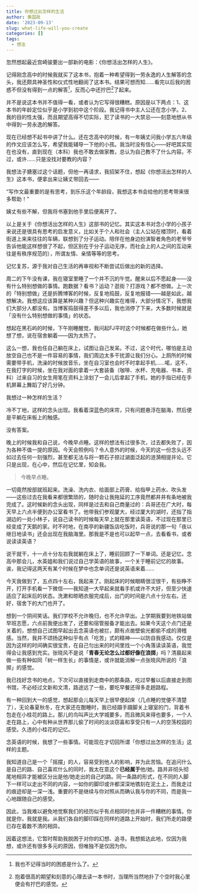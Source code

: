 ```yaml
---
title: 你想过出怎样的生活
author: 黄国政
date: '2023-09-13'
slug: what-life-will-you-create
categories: []
tags:
  - 想法
---
```


忽然想起最近宫崎骏要出一部新的电影：《你想活出怎样的人生》。

记得刚念高中的时候我就买了这本书，抱着一种希望得到一劳永逸的人生解答的念头，我还颇具神圣性和仪式性地翻阅了这本书。结果可想而知……<!--more-->看完以后我的困惑不但没有得到一点的解答[^answer]，反而心中还拧巴[^ningba]了起来。

[^answer]: 我也不记得当时的困惑是什么了。
[^ningba]: 抱着很高的期望和刻意的心理去读一本书时，当理所当然地扑了个空时我心里便会有拧巴的感觉。

并不是说这本书并不值得一看，或者认为它写得很糟糕。原因是以下两点：1、这本书的年龄定位似乎是小学到初中这个阶段。我记得书中主人公还在念小学。2、我的目的性太强，而且期望高得不切实际，犯了读书的一大禁忌——刻意地想从书中得到一劳永逸的解答。

现在已经想不起书中讲了什么。还在念高中的时候，有一年姨丈问我小学五六年级的作文应该怎么写，希望我能辅导一下他的小孩。我当时没有信心——好吧其实现在也没有，直到现在（本科）我也不敢去做家教，总认为自己教不了什么内容。不过，或许……只是没找对要教的内容？

我想法子搪塞过这个话题，但他一再请求，我招架不住，想起《你想活出怎样的人生》这本书，便拿出来让姨丈带回去——

“写作文最重要的是有思考，到乐乐这个年龄段，我想这本书会给他的思考带来很多帮助！”

姨丈有些不解，但我将书塞到他手里后便离开了。

以上是关于《你想活出怎样的人生》这部书的记忆。其实这本书对念小学的小孩子来说还是很具有思考的启发意义，比如关于个人和社会（主人公站在楼顶时，看着街道上来来往往的车辆，联想到了分子运动。陪伴在他身边扮演智者角色的老爷爷告诉他能这样想很了不起，但区别在于分子运动无序，而社会上的人之间的互动来往是有秩序规范的），所谓友情、亲情等等的思考。

记忆复苏，源于我对自己生活的再审视和不断尝试后做出的新的选择。

周二的下午没有课，我在寝室里睡了一个并不沉的午觉。醒来以后不愿起身——没有什么特别想做的事情。跑数据？看书？运动？逛街？打游戏？都不想做。上一次的「特别想做」还是折腾博客的时候，反复地捣鼓，反复地报错——越是如此，越想解决。我想这应该算是某种兴趣？但这种兴趣实在难得，大部分情况下，我想我们大部分人都没有。当博客捣鼓得差不多以后，我也消停了下来，大多数时候就是「没有什么特别想做的事情」的状态。

想起在黑石屿的时候，下午刚睡醒觉，我问起FJ平时这个时候都在做些什么，她想了想，说在宿舍躺着——因为太热了。

这么一想，我也任自己躺在床上，试图让自己发呆。不过，这个时代，哪怕是主动放空自己也不是一件容易的事情，我们周边太多干扰源让我们分心。上厕所的时候需要带手机，洗澡的时候放音乐，坐在自习室也会时不时拿起手机……喏，这不，在我打字的时候，坐在我对面的拿着一大套装备（咖啡、水杯、充电器、书本、资料）过来自习的女生用笔在资料上涂划了一会儿后拿起了手机，她的手指已经在手机屏幕上舞蹈了好几分钟。

我想过一种怎样的生活？

冷不丁地，这样的念头出现。我看着深蓝色的床帘，只有问题悬浮在脑海，然后便是平躺在床板上的触感。

没有答案。

晚上的时候我和自己说，今晚早点睡。这样的想法有过很多次，过去都失败了，因为各种不值一提的原因。今天会照例吗？令人意外的时候，今天的这一份念头远不如过去任何一刻强烈，甚至都无法与将一颗石子掠过湖面泛起的涟漪相提并论。它只是出现，在心中，然后在记忆里，知会我。

> 今晚早点睡。

一切竟然按部就班起来。洗澡、洗内衣、给面部上药膏、给指甲上药水、吹头发——这些过去在我看来都很繁琐的，随时会让我拖延的工序竟然都井井有条地被我完成了。这时候新的念头出现，同样是过去和自己商量过的：兵哥还在广大时，每天早上六点半便到办公室看书了。他带我们参观厦大，经过厦大的湖时，还指了指湖边的一处小林子，说自己读书的时候每天早上就在那里读英语，不过现在那里已经变成了天鹅的家。时不时地，在南亭的新疆饭店吃饭时，兵哥说的那一句「夜以继日地读书」还会出现在我脑海里。那我是不是也可以起早一点，去看看书，或者说读读英语？

说干就干，十一点十分左右我就躺在床上了，睡前回顾了一下单词。还是记忆，念高中那会儿，水英姐和我们说过自己学英语的故事，一个关于睡前记忆的故事。诶，我记得这两天有某个时候在梦中也念单词还是说英语来着……

今天我做到了，五点四十左右，我起来了。刚起床的时候眼睛很涩很干，有些睁不开，打开手机看一下微信——我知道一大早起来就看手机或许不大好，但至少快速适应了起床后的状态。洗漱和晾晒衣服完成后，出门的时间是六点十分左右。还好，宿舍下的大门也开了。

想到一个阴间笑话。我们学校不允许晚归，也不允许早出。上学期我要到地铁站做早班志愿，六点前我便出发了，还要和宿管报备才能出去。如果今天这个点门还是关着的，想想自己试图早起出去念英语也被拦，颇有点凿壁偷光都偷不成的滑稽感。当然，我并不颂扬这种似乎有点「吃苦」式的精神——以防自我感动。仅仅是因为这样的时间确实很宝贵，在自己匀出来的时间里找一个小角落读读英语，我觉得会让我感到充实。张晓风不是说「**青春无论怎么过都好像在浪掷**」吗？清晨起来做一些有种如同「树一样生长」的事情是，或许就能消解一点张晓风所说的「浪掷」的感觉。

我已找好念书的地点，下次可以直接到走商中的那条路，吃过早餐以后直接走到图书馆，不必经过文新和文清，路途远了一些，要吃早餐还得多走趟路程。

有一种回到大一的感觉，想起那会儿每天早上很早便起床（几点睡的觉便不清楚了），无论春夏秋冬，在大家还在酣睡时，我已经蹑手蹑脚关上寝室的门，背着书包走在小桂花的路上。那儿的鸟叫声比大学城要多，而且微风来得也要多，一个人走在路上，心中有种从世界那儿偷了时间的淡淡窃喜和享受只有一人的空荡校园的感受。久违的小桂花的记忆。

念英语的时候，我想了一些事情。可能现在才切回所谓「你想过出怎样的生活」这样的主题。

我知道自己是一个「摇摆」的人，容易受到他人的影响，并为此苦恼。在追问什么是自己的路、自己喜欢什么的同时，我太在意这个**已经属于**他/她。路并非彻头彻尾地相异才能被区分出是他/她走出的自己的路。同一条路的形式，在不同的人脚下一样可以走出不同的内容，一如你的脚印或许都深深地镌刻在泥土上，而我走过的痕迹却是一深一浅。重要的不是继续与你对照从而确认我与你的不同，而是我一心地跟随自己的感受。

因此，当我难以避免地觉察我们的经历似乎有点相同时也并非一件糟糕的事情。你就是你，我就是我。从我们各自的脚印踩在同样的道路上开始时，我们所走的路便已存在着数不清的相异。

因着这想法，它暂时帮助我脱困于对你的幻想、追寻。我想抵达此地，仅因为我想，或许还有很多多元的原因，但唯独不是仅因为你。